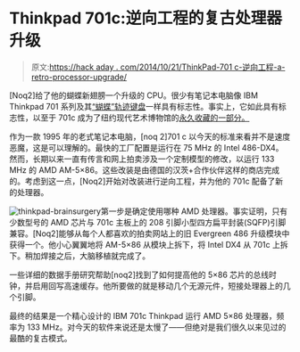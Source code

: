 # Thinkpad 701c:逆向工程的复古处理器升级

> 原文:[https://hack aday . com/2014/10/21/ThinkPad-701 c-逆向工程-a-retro-processor-upgrade/](https://hackaday.com/2014/10/21/thinkpad-701c-reverse-engineering-a-retro-processor-upgrade/)

[Noq2]给了他的蝴蝶新翅膀一个升级的 CPU。很少有笔记本电脑像 IBM Thinkpad 701 系列及其[“蝴蝶”轨迹键盘](http://en.wikipedia.org/wiki/IBM_ThinkPad_Butterfly_keyboard)一样具有标志性。事实上，它如此具有标志性，以至于 701c 成为了纽约现代艺术博物馆的[永久收藏的一部分。](http://www.moma.org/collection/object.php?object_id=2168)

作为一款 1995 年的老式笔记本电脑，[noq 2]701 c 以今天的标准来看并不是速度恶魔，这是可以理解的。最快的工厂配置是运行在 75 MHz 的 Intel 486-DX4。然而，长期以来一直有传言和网上拍卖涉及一个定制模型的修改，以运行 133 MHz 的 AMD AM-5×86。这些改装是由德国的汉茨+合作伙伴这样的商店完成的。考虑到这一点，[Noq2]开始对改装进行逆向工程，并为他的 701c 配备了新的处理器。

![thinkpad-brainsurgery](../Images/4bc405449d129bd897835589b5459bb9.png)第一步是确定使用哪种 AMD 处理器。事实证明，只有少数型号的 AMD 芯片与 701c 主板上的 208 引脚小型四方扁平封装(SQFP)引脚兼容。[Noq2]能够从每个人都喜欢的拍卖网站上的旧 Evergreen 486 升级模块中获得一个。他小心翼翼地将 AM-5×86 从模块上拆下，将 Intel DX4 从 701c 上拆下。稍加焊接之后，大脑移植就完成了。

一些详细的数据手册研究帮助[noq2]找到了如何提高他的 5×86 芯片的总线时钟，并启用回写高速缓存。他所要做的就是移动几个无源元件，短接处理器上的几个引脚。

最终的结果是一个精心设计的 IBM 701c Thinkpad 运行 AMD 5×86 处理器，频率为 133 MHz。对今天的软件来说还是太慢了——但绝对是我们很久以来见过的最酷的复古模式。